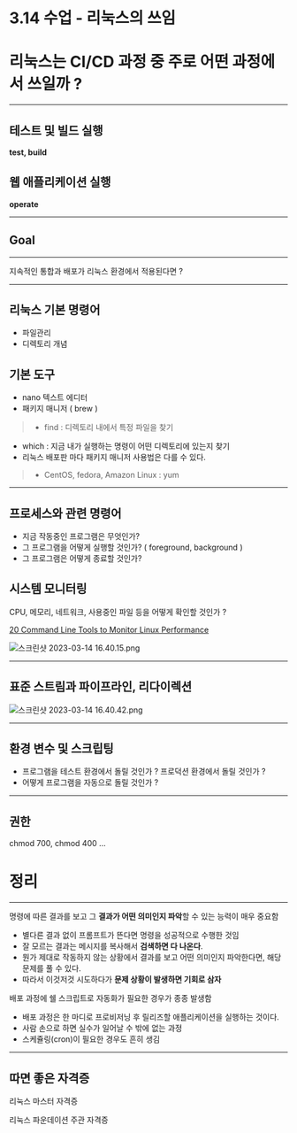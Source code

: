 # 3.14 수업 - 리눅스의 쓰임

# 리눅스는 CI/CD 과정 중 주로 어떤 과정에서 쓰일까 ?

---

## 테스트 및 빌드 실행

**test, build**

## 웹 애플리케이션 실행

**operate**

---

## Goal

---

지속적인 통합과 배포가 리눅스 환경에서 적용된다면 ?

---

## 리눅스 기본 명령어

- 파일관리
- 디렉토리 개념

## 기본 도구

- nano 텍스트 에디터
- 패키지 매니저 ( brew )

> - find : 디렉토리 내에서 특정 파일을 찾기
- which : 지금 내가 실행하는 명령이 어떤 디렉토리에 있는지 찾기
- 리눅스 배포판 마다 패키지 매니저 사용법은 다를 수 있다.
> 
> - CentOS, fedora, Amazon Linux : yum

---

## 프로세스와 관련 명령어

- 지금 작동중인 프로그램은 무엇인가?
- 그 프로그램을 어떻게 실행할 것인가? ( foreground, background )
- 그 프로그램은 어떻게 종료할 것인가?

## 시스템 모니터링

CPU, 메모리, 네트워크, 사용중인 파일 등을 어떻게 확인할 것인가 ?

[20 Command Line Tools to Monitor Linux Performance](https://www.tecmint.com/command-line-tools-to-monitor-linux-performance/)

![스크린샷 2023-03-14 16.40.15.png](3%2014%20%E1%84%89%E1%85%AE%E1%84%8B%E1%85%A5%E1%86%B8%20-%20%E1%84%85%E1%85%B5%E1%84%82%E1%85%AE%E1%86%A8%E1%84%89%E1%85%B3%E1%84%8B%E1%85%B4%20%E1%84%8A%E1%85%B3%E1%84%8B%E1%85%B5%E1%86%B7%207d5148cdeb9643ae8fb9f3de877cde13/%25E1%2584%2589%25E1%2585%25B3%25E1%2584%258F%25E1%2585%25B3%25E1%2584%2585%25E1%2585%25B5%25E1%2586%25AB%25E1%2584%2589%25E1%2585%25A3%25E1%2586%25BA_2023-03-14_16.40.15.png)

---

## 표준 스트림과 파이프라인, 리다이렉션

![스크린샷 2023-03-14 16.40.42.png](3%2014%20%E1%84%89%E1%85%AE%E1%84%8B%E1%85%A5%E1%86%B8%20-%20%E1%84%85%E1%85%B5%E1%84%82%E1%85%AE%E1%86%A8%E1%84%89%E1%85%B3%E1%84%8B%E1%85%B4%20%E1%84%8A%E1%85%B3%E1%84%8B%E1%85%B5%E1%86%B7%207d5148cdeb9643ae8fb9f3de877cde13/%25E1%2584%2589%25E1%2585%25B3%25E1%2584%258F%25E1%2585%25B3%25E1%2584%2585%25E1%2585%25B5%25E1%2586%25AB%25E1%2584%2589%25E1%2585%25A3%25E1%2586%25BA_2023-03-14_16.40.42.png)

---

## 환경 변수 및 스크립팅

- 프로그램을 테스트 환경에서 돌릴 것인가 ? 프로덕션 환경에서 돌릴 것인가 ?
- 어떻게 프로그램을 자동으로 돌릴 것인가 ?

---

## 권한

chmod 700, chmod 400 …

# 정리

---

명령에 따른 결과를 보고 그 **결과가 어떤 의미인지 파악**할 수 있는 능력이 매우 중요함 

- 별다른 결과 없이 프롬프트가 뜬다면 명령을 성공적으로 수행한 것임
- 잘 모르는 결과는 메시지를 복사해서 **검색하면 다 나온다**.
- 뭔가 제대로 작동하지 않는 상황에서 결과를 보고 어떤 의미인지 파악한다면, 해당 문제를 풀 수 있다.
- 따라서 이것저것 시도하다가 **문제 상황이 발생하면 기회로 삼자**

배포 과정에 쉘 스크립트로 자동화가 필요한 경우가 종종 발생함

- 배포 과정은 한 마디로 프로비저닝 후 릴리즈할 애플리케이션을 실행하는 것이다.
- 사람 손으로 하면 실수가 일어날 수 밖에 없는 과정
- 스케쥴링(cron)이 필요한 경우도 흔히 생김

---

## 따면 좋은 자격증

리눅스 마스터 자격증

리눅스 파운데이션 주관 자격증
